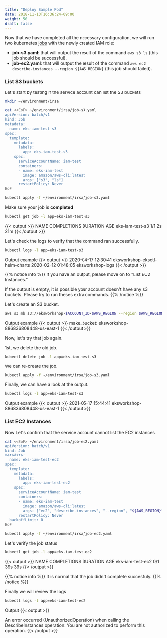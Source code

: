 ```yaml
---
title: "Deploy Sample Pod"
date: 2018-11-13T16:36:24+09:00
weight: 50
draft: false
---
```


Now that we have completed all the necessary configuration, we will run two kubernetes [jobs](https://kubernetes.io/docs/concepts/workloads/controllers/job/) with the newly created IAM role:

* **job-s3.yaml**: that will output the result of the command `aws s3 ls` (this job should be successful).
* **job-ec2.yaml**: that will output the result of the command `aws ec2 describe-instances --region ${AWS_REGION}` (this job should failed).

### List S3 buckets

Let's start by testing if the service account can list the S3 buckets

```bash
mkdir ~/environment/irsa

cat <<EoF> ~/environment/irsa/job-s3.yaml
apiVersion: batch/v1
kind: Job
metadata:
  name: eks-iam-test-s3
spec:
  template:
    metadata:
      labels:
        app: eks-iam-test-s3
    spec:
      serviceAccountName: iam-test
      containers:
      - name: eks-iam-test
        image: amazon/aws-cli:latest
        args: ["s3", "ls"]
      restartPolicy: Never
EoF

kubectl apply -f ~/environment/irsa/job-s3.yaml
```

Make sure your job  is **completed**

```bash
kubectl get job -l app=eks-iam-test-s3
```

{{< output >}}
NAME              COMPLETIONS   DURATION   AGE
eks-iam-test-s3   1/1           2s         21m
{{< /output >}}

Let's check the logs to verify that the command ran successfully.

```bash
kubectl logs -l app=eks-iam-test-s3
```

Output example
{{< output >}}
2020-04-17 12:30:41 eksworkshop-eksctl-helm-charts
2020-02-12 01:48:05 eksworkshop-logs
{{< /output >}}

{{% notice info %}}
If you have an output, please move on to "List EC2 Instances."

If the output is empty, it is possible your account doesn't have any s3 buckets.
Please try to run theses extra commands.
{{% /notice %}}

Let's create an S3 bucket.

```bash
aws s3 mb s3://eksworkshop-$ACCOUNT_ID-$AWS_REGION --region $AWS_REGION
```

Output example
{{< output >}}
make_bucket: eksworkshop-886836808448-us-east-1
{{< /output >}}

Now, let's try that job again.

1st, we delete the old job.
```bash
kubectl delete job -l app=eks-iam-test-s3

```

We can re-create the job.
```bash
kubectl apply -f ~/environment/irsa/job-s3.yaml
```

Finally, we can have a look at the output.
```bash
kubectl logs -l app=eks-iam-test-s3
```

Output example
{{< output >}}
2021-05-17 15:44:41 eksworkshop-886836808448-us-east-1
{{< /output >}}



### List EC2 Instances

Now Let's confirm that the service account cannot list the EC2 instances

```bash
cat <<EoF> ~/environment/irsa/job-ec2.yaml
apiVersion: batch/v1
kind: Job
metadata:
  name: eks-iam-test-ec2
spec:
  template:
    metadata:
      labels:
        app: eks-iam-test-ec2
    spec:
      serviceAccountName: iam-test
      containers:
      - name: eks-iam-test
        image: amazon/aws-cli:latest
        args: ["ec2", "describe-instances", "--region", "${AWS_REGION}"]
      restartPolicy: Never
  backoffLimit: 0
EoF

kubectl apply -f ~/environment/irsa/job-ec2.yaml
```

Let's verify the job status

```bash
kubectl get job -l app=eks-iam-test-ec2
```

{{< output >}}
NAME               COMPLETIONS   DURATION   AGE
eks-iam-test-ec2   0/1           39s        39s
{{< /output >}}

{{% notice info %}}
It is normal that the job didn't complete succesfuly.
{{% /notice %}}


Finally we will review the logs

```bash
kubectl logs -l app=eks-iam-test-ec2
```

Output
{{< output >}}

An error occurred (UnauthorizedOperation) when calling the DescribeInstances operation: You are not authorized to perform this operation.
{{< /output >}}


